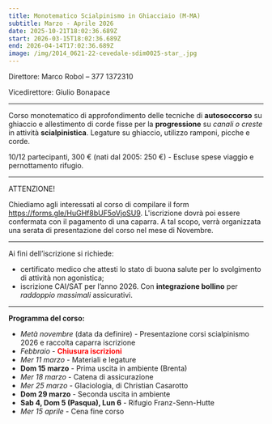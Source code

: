 ```yaml
---
title: Monotematico Scialpinismo in Ghiacciaio (M-MA)
subtitle: Marzo - Aprile 2026
date: 2025-10-21T18:02:36.689Z
start: 2026-03-15T18:02:36.689Z
end: 2026-04-14T17:02:36.689Z
image: /img/2014_0621-22-cevedale-sdim0025-star_.jpg
---
```


Direttore: Marco Robol – 377 1372310

Vicedirettore: Giulio Bonapace

- - -

Corso monotematico di approfondimento delle tecniche di **autosoccorso** su ghiaccio e allestimento di corde fisse per la **progressione** su *canali o creste* in attività **scialpinistica**. Legature su ghiaccio, utilizzo ramponi, picche e corde.

10/12 partecipanti, 300 € (nati dal 2005: 250 €) - Escluse spese viaggio e pernottamento rifugio.

- - -

ATTENZIONE!

Chiediamo agli interessati al corso di compilare il form <https://forms.gle/HuGHf8bUF5oVjoSU9>.
L'iscrizione dovrà poi essere confermata con il pagamento di una caparra.
A tal scopo, verrà organizzata una serata di presentazione del corso nel mese di Novembre.

- - -

Ai fini dell’iscrizione si richiede:

* certificato medico che attesti lo stato di buona salute per lo svolgimento di attività non agonistica;
* iscrizione CAI/SAT per l’anno 2026. Con **integrazione bollino** per *raddoppio massimali* assicurativi.

- - -

**Programma del corso:**

- *Metà novembre* (data da definire) - Presentazione corsi scialpinismo 2026 e raccolta caparra iscrizione
- *Febbraio* - <font color="red">**Chiusura iscrizioni**</font>
- *Mer​ 11 marzo* - Materiali e legature
- **Dom 15 marzo** - Prima uscita in ambiente (Brenta)
- *Mer​ 18 marzo* - Catena di assicurazione
- *Mer 25 marzo* - Glaciologia, di Christian Casarotto
- **Dom 29 marzo** - Seconda uscita in ambiente
- **Sab 4, Dom 5 (Pasqua), Lun 6** - Rifugio Franz-Senn-Hutte
- *Mer 15 aprile* - Cena fine corso

